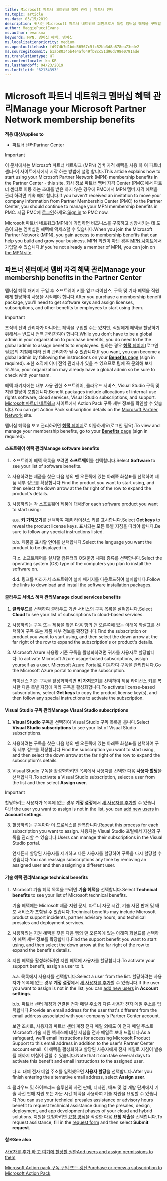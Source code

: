 ```yaml
---
title: Microsoft 파트너 네트워크 혜택 관리 | 파트너 센터
ms.topic: article
ms.date: 03/15/2019
description: 귀사는 Microsoft 파트너 네트워크 회원으로서 특정 멤버십 혜택을 구매할 자격이 있습니다. 활성화 하 고 파트너 센터에서 멤버 자격 혜택을 관리 하는 방법에 설명 합니다.
author: MaggiePucciEvans
ms.author: evansma
keywords: MPN, 멤버십 혜택, 멤버십
ms.localizationpriority: medium
ms.openlocfilehash: fd97db7d1bdd56567c5fc52bb3d8a878ea73ede2
ms.sourcegitcommit: b1ab80345b4e4af649fb8cc51d96d798e0791ade
ms.translationtype: HT
ms.contentlocale: ko-KR
ms.lasthandoff: 04/23/2019
ms.locfileid: "62134393"
---
```

# <a name="manage-your-microsoft-partner-network-membership-benefits"></a><span data-ttu-id="62b15-105">Microsoft 파트너 네트워크 멤버십 혜택 관리</span><span class="sxs-lookup"><span data-stu-id="62b15-105">Manage your Microsoft Partner Network membership benefits</span></span>

<span data-ttu-id="62b15-106">**적용 대상**</span><span class="sxs-lookup"><span data-stu-id="62b15-106">**Applies to**</span></span>

-  <span data-ttu-id="62b15-107">파트너 센터</span><span class="sxs-lookup"><span data-stu-id="62b15-107">Partner Center</span></span>

>[!IMPORTANT]
><span data-ttu-id="62b15-108">이 문서에서는 Microsoft 파트너 네트워크 (MPN) 멤버 자격 혜택을 사용 하 여 파트너 센터-이 사이트에서에서 시작 하는 방법에 설명 합니다.</span><span class="sxs-lookup"><span data-stu-id="62b15-108">This article explains how to start using your Microsoft Partner Network (MPN) membership benefits in the Partner Center - this site.</span></span> <span data-ttu-id="62b15-109">회사 정보 파트너 멤버 자격 Center (PMC)에서 파트너 센터로 이동 하는 초대를 받은 하지 않은 경우에 PMC에서 MPN 멤버 자격 혜택을 관리 하려면 계속 해야 합니다.</span><span class="sxs-lookup"><span data-stu-id="62b15-109">If you haven't received an invitation to move your company information from Partner Membership Center (PMC) to the Partner Center, you should continue to manage your MPN membership benefits in PMC.</span></span> <span data-ttu-id="62b15-110">지금 PMC에 [로그인](https://partner.microsoft.com/_login?authType=OpenIdConnect)하세요.</span><span class="sxs-lookup"><span data-stu-id="62b15-110">[Sign in](https://partner.microsoft.com/_login?authType=OpenIdConnect) to PMC now.</span></span>   

<span data-ttu-id="62b15-111">Microsoft 파트너 네트워크(MPN)에 가입하면 비즈니스를 구축하고 성장시키는 데 도움이 되는 멤버십원 혜택에 액세스할 수 있습니다.</span><span class="sxs-lookup"><span data-stu-id="62b15-111">When you join the Microsoft Partner Network (MPN), you gain access to membership benefits that can help you build and grow your business.</span></span> <span data-ttu-id="62b15-112">MPN 회원이 아닌 경우 [MPN 사이트](https://partner.microsoft.com/membership)에서 가입할 수 있습니다.</span><span class="sxs-lookup"><span data-stu-id="62b15-112">If you're not already a member of MPN, you can join on [the MPN site](https://partner.microsoft.com/membership).</span></span>


## <a name="manage-your-membership-benefits-in-the-partner-center"></a><span data-ttu-id="62b15-113">파트너 센터에서 멤버 자격 혜택 관리</span><span class="sxs-lookup"><span data-stu-id="62b15-113">Manage your membership benefits in the Partner Center</span></span>

<span data-ttu-id="62b15-114">멤버십 혜택 패키지 구입 후 소프트웨어 키를 얻고 라이선스, 구독 및 기타 혜택을 직원에게 할당하여 사용을 시작해야 합니다.</span><span class="sxs-lookup"><span data-stu-id="62b15-114">After you purchase a membership benefit package, you'll need to get software keys and assign licenses, subscriptions, and other benefits to employees to start using them.</span></span> 

>[!IMPORTANT]
><span data-ttu-id="62b15-115">조직의 전역 관리자가 아니어도 혜택을 구입할 수는 있지만, 직원에게 혜택을 할당하기 위해서는 반드시 전역 관리자여야 합니다.</span><span class="sxs-lookup"><span data-stu-id="62b15-115">While you don't have to be a global admin in your organization to purchase benefits, you do need to be the global admin to assign benefits to employees.</span></span>  <span data-ttu-id="62b15-116">원하는 경우 [**혜택** 페이지](https://partnercenter.microsoft.com/pcv/partnership/benefits)(로그인 필요)의 지침에 따라 전역 관리자가 될 수 있습니다.</span><span class="sxs-lookup"><span data-stu-id="62b15-116">If you want, you can become a global admin by following the instructions on your [**Benefits** page](https://partnercenter.microsoft.com/pcv/partnership/benefits) (sign in required).</span></span> <span data-ttu-id="62b15-117">또한 조직에 이미 전역 관리자가 있을 수 있으므로 팀에 꼭 문의해 보세요.</span><span class="sxs-lookup"><span data-stu-id="62b15-117">Also, your organization may already have a global admin so be sure to check with your team.</span></span>

<span data-ttu-id="62b15-118">혜택 패키지에는 내부 사용 권한 소프트웨어, 클라우드 서비스, Visual Studio 구독 및 지원 할당이 포함됩니다.</span><span class="sxs-lookup"><span data-stu-id="62b15-118">Benefit packages include allocations of internal-use rights software, cloud services, Visual Studio subscriptions, and support.</span></span> <span data-ttu-id="62b15-119">[Microsoft 파트너 네트워크](https://partner.microsoft.com/membership/internal-use-software) 사이트에서 Action Pack 구독 세부 정보를 확인할 수 있습니다.</span><span class="sxs-lookup"><span data-stu-id="62b15-119">You can get Action Pack subscription details on the [Microsoft Partner Network](https://partner.microsoft.com/membership/internal-use-software) site.</span></span>  

<span data-ttu-id="62b15-120">멤버십 혜택을 보고 관리하려면 [**혜택** 페이지](https://partnercenter.microsoft.com/pcv/partnership/benefits)로 이동하세요(로그인 필요).</span><span class="sxs-lookup"><span data-stu-id="62b15-120">To view and manage your membership benefits, go to your [**Benefits** page](https://partnercenter.microsoft.com/pcv/partnership/benefits) (sign in required).</span></span>

#### <a name="manage-software-benefits"></a><span data-ttu-id="62b15-121">소프트웨어 혜택 관리</span><span class="sxs-lookup"><span data-stu-id="62b15-121">Manage software benefits</span></span>

1.  <span data-ttu-id="62b15-122">소프트웨어 혜택 목록을 보려면 **소프트웨어**를 선택합니다.</span><span class="sxs-lookup"><span data-stu-id="62b15-122">Select **Software** to see your list of software benefits.</span></span> 

2.  <span data-ttu-id="62b15-123">사용하려는 제품을 찾은 다음 행의 맨 오른쪽에 있는 아래쪽 화살표를 선택하여 제품 세부 정보를 확장합니다.</span><span class="sxs-lookup"><span data-stu-id="62b15-123">Find the product you want to start using, and then select the down arrow at the far right of the row to expand the product's details.</span></span> 

3. <span data-ttu-id="62b15-124">사용하려는 각 소프트웨어 제품에 대해:</span><span class="sxs-lookup"><span data-stu-id="62b15-124">For each software product you want to start using:</span></span>

    <span data-ttu-id="62b15-125">a.</span><span class="sxs-lookup"><span data-stu-id="62b15-125">a.</span></span> <span data-ttu-id="62b15-126">**키 가져오기**를 선택하여 제품 라이선스 키를 표시합니다.</span><span class="sxs-lookup"><span data-stu-id="62b15-126">Select **Get keys** to reveal the product license keys.</span></span> <span data-ttu-id="62b15-127">표시되는 모든 특별 지침을 따라야 합니다.</span><span class="sxs-lookup"><span data-stu-id="62b15-127">Be sure to follow any special instructions listed.</span></span>

    <span data-ttu-id="62b15-128">b.</span><span class="sxs-lookup"><span data-stu-id="62b15-128">b.</span></span> <span data-ttu-id="62b15-129">제품을 표시할 언어를 선택합니다.</span><span class="sxs-lookup"><span data-stu-id="62b15-129">Select the language you want the product to be displayed in.</span></span>

    <span data-ttu-id="62b15-130">다.</span><span class="sxs-lookup"><span data-stu-id="62b15-130">c.</span></span> <span data-ttu-id="62b15-131">소프트웨어를 설치할 컴퓨터의 OS(운영 체제) 종류를 선택합니다.</span><span class="sxs-lookup"><span data-stu-id="62b15-131">Select the operating system (OS) type of the computers you plan to install the software on.</span></span>

    <span data-ttu-id="62b15-132">d.</span><span class="sxs-lookup"><span data-stu-id="62b15-132">d.</span></span> <span data-ttu-id="62b15-133">링크를 따라가서 소프트웨어 설치 패키지를 다운로드하여 설치합니다.</span><span class="sxs-lookup"><span data-stu-id="62b15-133">Follow the links to download and install the software installation packages.</span></span>


#### <a name="manage-cloud-services-benefits"></a><span data-ttu-id="62b15-134">클라우드 서비스 혜택 관리</span><span class="sxs-lookup"><span data-stu-id="62b15-134">Manage cloud services benefits</span></span>

1. <span data-ttu-id="62b15-135">**클라우드**를 선택하여 클라우드 기반 서비스의 구독 목록을 살펴봅니다.</span><span class="sxs-lookup"><span data-stu-id="62b15-135">Select **Cloud** to see your list of subscriptions to cloud-based services.</span></span>

2. <span data-ttu-id="62b15-136">사용하려는 구독 또는 제품을 찾은 다음 행의 맨 오른쪽에 있는 아래쪽 화살표를 선택하여 구독 또는 제품 세부 정보를 확장합니다.</span><span class="sxs-lookup"><span data-stu-id="62b15-136">Find the subscription or product you want to start using, and then select the down arrow at the far right of the row to expand the subscription's or product's details.</span></span> 

3. <span data-ttu-id="62b15-137">Microsoft Azure 사용량 기준 구독을 활성화하려면 귀사를 사용자로 할당합니다.</span><span class="sxs-lookup"><span data-stu-id="62b15-137">To activate Microsoft Azure usage-based subscriptions, assign yourself as a user.</span></span> <span data-ttu-id="62b15-138">Microsoft Azure Portal로 이동하여 구독을 관리합니다.</span><span class="sxs-lookup"><span data-stu-id="62b15-138">Go the Microsoft Azure portal to manage the subscription.</span></span>

    <span data-ttu-id="62b15-139">라이선스 기준 구독을 활성화하려면 **키 가져오기**를 선택하여 제품 라이선스 키를 복사한 다음 특별 지침에 따라 구독을 활성화합니다.</span><span class="sxs-lookup"><span data-stu-id="62b15-139">To activate license-based subscriptions, select **Get keys** to copy the product license key(s), and then follow any special instructions to activate the subscription.</span></span>  


#### <a name="manage-visual-studio-subscriptions"></a><span data-ttu-id="62b15-140">Visual Studio 구독 관리</span><span class="sxs-lookup"><span data-stu-id="62b15-140">Manage Visual Studio subscriptions</span></span>

1. <span data-ttu-id="62b15-141">**Visual Studio 구독**을 선택하여 Visual Studio 구독 목록을 봅니다.</span><span class="sxs-lookup"><span data-stu-id="62b15-141">Select **Visual Studio subscriptions** to see your list of Visual Studio subscriptions.</span></span> 

2. <span data-ttu-id="62b15-142">사용하려는 구독을 찾은 다음 행의 맨 오른쪽에 있는 아래쪽 화살표를 선택하여 구독 세부 정보를 확장합니다.</span><span class="sxs-lookup"><span data-stu-id="62b15-142">Find the subscription you want to start using, and then select the down arrow at the far right of the row to expand the subscription's details.</span></span> 

3. <span data-ttu-id="62b15-143">Visual Studio 구독을 활성화하려면 목록에서 사용자를 선택한 다음 **사용자 할당**을 선택합니다.</span><span class="sxs-lookup"><span data-stu-id="62b15-143">To activate a Visual Studio subscription, select a user from the list and then select **Assign user**.</span></span> 

> [!IMPORTANT]  
> <span data-ttu-id="62b15-144">할당하려는 사용자가 목록에 없는 경우 **계정 설정**에서 [새 사용자를 추가](create-user-accounts-and-set-permissions.md)할 수 있습니다.</span><span class="sxs-lookup"><span data-stu-id="62b15-144">If the user you want to assign is not in the list, you can [add new users](create-user-accounts-and-set-permissions.md) in **Account settings**.</span></span>

3. <span data-ttu-id="62b15-145">할당하려는 구독마다 이 프로세스를 반복합니다.</span><span class="sxs-lookup"><span data-stu-id="62b15-145">Repeat this process for each subscription you want to assign.</span></span> <span data-ttu-id="62b15-146">사용자는 Visual Studio 포털에서 자신의 구독을 관리할 수 있습니다.</span><span class="sxs-lookup"><span data-stu-id="62b15-146">Users can manage their subscriptions in the Visual Studio portal.</span></span> 

    <span data-ttu-id="62b15-147">언제든지 할당된 사용자를 제거하고 다른 사용자를 할당하여 구독을 다시 할당할 수 있습니다.</span><span class="sxs-lookup"><span data-stu-id="62b15-147">You can reassign subscriptions any time by removing an assigned user and then assigning a different user.</span></span> 

#### <a name="manage-technical-benefits"></a><span data-ttu-id="62b15-148">기술 혜택 관리</span><span class="sxs-lookup"><span data-stu-id="62b15-148">Manage technical benefits</span></span>

1. <span data-ttu-id="62b15-149">Microsoft 기술 혜택 목록을 보려면 **기술 혜택**을 선택합니다.</span><span class="sxs-lookup"><span data-stu-id="62b15-149">Select **Technical benefits** to see your list of Microsoft technical benefits.</span></span>

    <span data-ttu-id="62b15-150">기술 혜택에는 Microsoft 제품 지원 문제, 파트너 자문 시간, 기술 사전 판매 및 배포 서비스가 포함될 수 있습니다.</span><span class="sxs-lookup"><span data-stu-id="62b15-150">Technical benefits may include Microsoft product support incidents, partner advisory hours, and technical presales and deployment services.</span></span>   

2. <span data-ttu-id="62b15-151">사용하려는 지원 혜택을 찾은 다음 행의 맨 오른쪽에 있는 아래쪽 화살표를 선택하여 혜택 세부 정보를 확장합니다.</span><span class="sxs-lookup"><span data-stu-id="62b15-151">Find the support benefit you want to start using, and then select the down arrow at the far right of the row to expand the benefit's details.</span></span> 

3. <span data-ttu-id="62b15-152">지원 혜택을 활성화하려면 지원 혜택에 사용자를 할당합니다.</span><span class="sxs-lookup"><span data-stu-id="62b15-152">To activate your support benefit, assign a user to it.</span></span> 
   
    <span data-ttu-id="62b15-153">a.</span><span class="sxs-lookup"><span data-stu-id="62b15-153">a.</span></span>  <span data-ttu-id="62b15-154">목록에서 사용자를 선택합니다.</span><span class="sxs-lookup"><span data-stu-id="62b15-154">Select a user from the list.</span></span> <span data-ttu-id="62b15-155">할당하려는 사용자가 목록에 없는 경우 **계정 설정**에서 [새 사용자를 추가](create-user-accounts-and-set-permissions.md)할 수 있습니다.</span><span class="sxs-lookup"><span data-stu-id="62b15-155">If the user you want to assign is not in the list, you can [add new users](create-user-accounts-and-set-permissions.md) in **Account settings**.</span></span>

    <span data-ttu-id="62b15-156">b.</span><span class="sxs-lookup"><span data-stu-id="62b15-156">b.</span></span>  <span data-ttu-id="62b15-157">파트너 센터 계정과 연결된 전자 메일 주소와 다른 사용자 전자 메일 주소를 입력합니다.</span><span class="sxs-lookup"><span data-stu-id="62b15-157">Provide an email address for the user that's different from the email address associated with your company's Partner Center account.</span></span> 
    
    <span data-ttu-id="62b15-158">보안 조치로, 사용자의 파트너 센터 계정 전자 메일 외에도 이 전자 메일 주소로 Microsoft 기술 지원 액세스에 대한 지침을 전자 메일로 보내 드립니다.</span><span class="sxs-lookup"><span data-stu-id="62b15-158">As a safeguard, we'll email instructions for accessing Microsoft Product Support to this email address in addition to the user's Partner Center account email.</span></span> <span data-ttu-id="62b15-159">이 혜택을 활성화하고 할당된 사용자에게 전자 메일로 지침이 발송될 때까지 며칠이 걸릴 수 있습니다.</span><span class="sxs-lookup"><span data-stu-id="62b15-159">Note that it can take several days to activate this benefit and email instructions to the assigned user.</span></span>    
    
    <span data-ttu-id="62b15-160">다.</span><span class="sxs-lookup"><span data-stu-id="62b15-160">c.</span></span>  <span data-ttu-id="62b15-161">대체 전자 메일 주소를 입력했으면 **사용자 할당**을 선택합니다.</span><span class="sxs-lookup"><span data-stu-id="62b15-161">After you finish entering the alternative email address, select **Assign user**.</span></span> 

4. <span data-ttu-id="62b15-162">클라우드 및 하이브리드 솔루션의 사전 판매, 디자인, 배포 및 앱 개발 단계에서 기술 사전 판매 지원 또는 자문 시간 혜택을 사용하여 기술 지원을 요청할 수 있습니다.</span><span class="sxs-lookup"><span data-stu-id="62b15-162">You can use your technical presales assistance or advisory hours benefit to request technical assistance during the presales, design, deployment, and app development phases of your cloud and hybrid solutions.</span></span> <span data-ttu-id="62b15-163">지원을 요청하려면 [요청 양식](https://partnercenter.microsoft.com/pcv/partnership/benefits/createadvisoryhoursservicerequest
)을 작성한 다음 **요청 제출**을 선택합니다.</span><span class="sxs-lookup"><span data-stu-id="62b15-163">To request assistance, fill in the [request form](https://partnercenter.microsoft.com/pcv/partnership/benefits/createadvisoryhoursservicerequest
) and then select **Submit request**.</span></span>


#### <a name="see-also"></a><span data-ttu-id="62b15-164">참조</span><span class="sxs-lookup"><span data-stu-id="62b15-164">See also</span></span>

[<span data-ttu-id="62b15-165">사용자를 추가 하 고 여기에 할당할 권한</span><span class="sxs-lookup"><span data-stu-id="62b15-165">Add users and assign permissions to them</span></span>](create-user-accounts-and-set-permissions.md)

[<span data-ttu-id="62b15-166">Microsoft Action pack 구독 구입 또는 갱신</span><span class="sxs-lookup"><span data-stu-id="62b15-166">Purchase or renew a subscription to Microsoft Action Pack</span></span>](mpn-get-action-pack.md)


